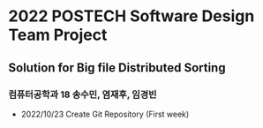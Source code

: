 # 2022 POSTECH Software Design Team Project 
## Solution for Big file Distributed Sorting
### 컴퓨터공학과 18 송수민, 염재후, 임경빈
- 2022/10/23 Create Git Repository (First week)
